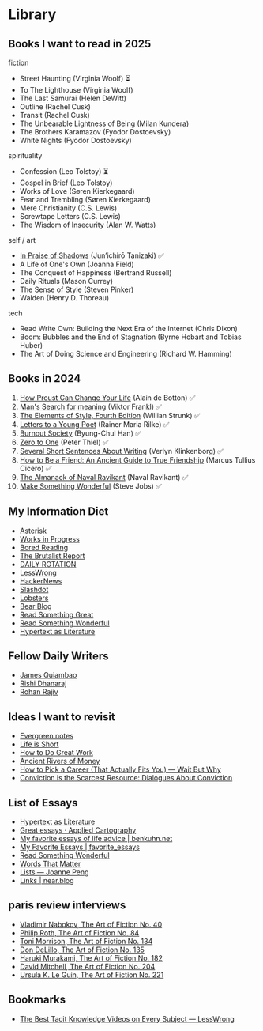 # Library

## Books I want to read in 2025

fiction

- Street Haunting (Virginia Woolf) ⏳
- To The Lighthouse (Virginia Woolf)
- The Last Samurai (Helen DeWitt)
- Outline (Rachel Cusk)
- Transit (Rachel Cusk)
- The Unbearable Lightness of Being (Milan Kundera)
- The Brothers Karamazov (Fyodor Dostoevsky)
- White Nights (Fyodor Dostoevsky)

spirituality

- Confession (Leo Tolstoy) ⏳
- Gospel in Brief (Leo Tolstoy)
- Works of Love (Søren Kierkegaard)
- Fear and Trembling (Søren Kierkegaard)
- Mere Christianity (C.S. Lewis)
- Screwtape Letters (C.S. Lewis)
- The Wisdom of Insecurity (Alan W. Watts)

self / art

- [In Praise of Shadows](/posts/040125) (Jun’ichirō Tanizaki) ✅
- A Life of One's Own (Joanna Field)
- The Conquest of Happiness (Bertrand Russell)
- Daily Rituals (Mason Currey)
- The Sense of Style (Steven Pinker)
- Walden (Henry D. Thoreau)

tech

- Read Write Own: Building the Next Era of the Internet (Chris Dixon)
- Boom: Bubbles and the End of Stagnation (Byrne Hobart and Tobias Huber)
- The Art of Doing Science and Engineering (Richard W. Hamming)

## Books in 2024

1. [How Proust Can Change Your Life](/posts/proust) (Alain de Botton) ✅
1. [Man's Search for meaning](/posts/meaning) (Viktor Frankl) ✅
1. [The Elements of Style, Fourth Edition](/posts/elementsofstyle) (Willian Strunk) ✅
1. [Letters to a Young Poet](/posts/rilkeletters) (Rainer Maria Rilke) ✅
1. [Burnout Society](/posts/burnoutsociety) (Byung-Chul Han) ✅
1. [Zero to One](/posts/0to1) (Peter Thiel) ✅
1. [Several Short Sentences About Writing](/posts/shortsentences) (Verlyn Klinkenborg) ✅
1. [How to Be a Friend: An Ancient Guide to True Friendship](/posts/truefriendship) (Marcus Tullius Cicero) ✅
1. [The Almanack of Naval Ravikant](/posts/naval) (Naval Ravikant) ✅
1. [Make Something Wonderful](/posts/makesomethingwonderful) (Steve Jobs) ✅

## My Information Diet

- [Asterisk](https://asteriskmag.com/issues)
- [Works in Progress](https://worksinprogress.co/)
- [Bored Reading](https://boredreading.com/)
- [The Brutalist Report](https://brutalist.report/)
- [DAILY ROTATION](https://www.dailyrotation.com/)
- [LessWrong](https://www.lesswrong.com/)
- [HackerNews](https://news.ycombinator.com/)
- [Slashdot](https://slashdot.org/)
- [Lobsters](https://lobste.rs/)
- [Bear Blog](https://bearblog.dev/discover/)
- [Read Something Great](https://www.readsomethinggreat.com/)
- [Read Something Wonderful](https://readsomethingwonderful.com/)
- [Hypertext as Literature](https://hypertext.joodaloop.com/)

## Fellow Daily Writers

- [James Quiambao](https://www.jquiambao.com/archives)
- [Rishi Dhanaraj](https://www.rishi.io/)
- [Rohan Rajiv](https://alearningaday.blog/archives/)

## Ideas I want to revisit

- [Evergreen notes](https://notes.andymatuschak.org/Evergreen_notes)
- [Life is Short](http://www.paulgraham.com/vb.html)
- [How to Do Great Work](http://paulgraham.com/greatwork.html)
- [Ancient Rivers of Money](https://www.ribbonfarm.com/2010/11/05/ancient-rivers-of-money/)
- [How to Pick a Career (That Actually Fits You) — Wait But Why](https://waitbutwhy.com/2018/04/picking-career.html)
- [Conviction is the Scarcest Resource: Dialogues About Conviction](https://blog.aayushg.com/conviction)

## List of Essays

- [Hypertext as Literature](https://hypertext.joodaloop.com/#about)
- [Great essays · Applied Cartography](https://jmduke.com/posts/catalogs/great-essays/)
- [My favorite essays of life advice | benkuhn.net](https://www.benkuhn.net/weeklyessays/)
- [My Favorite Essays | favorite_essays](https://vickiboykis.com/favorite_essays/)
- [Read Something Wonderful](https://readsomethingwonderful.com/p/218/the-no-stats-all-star)
- [Words That Matter](https://words.getmatter.com/)
- [Lists — Joanne Peng](https://www.joannepeng.com/lists)
- [Links | near.blog](https://near.blog/links/)

## paris review interviews

- [Vladimir Nabokov, The Art of Fiction No. 40](https://web.archive.org/web/20150101033217/https://www.theparisreview.org/interviews/4310/the-art-of-fiction-no-40-vladimir-nabokov)
- [Philip Roth, The Art of Fiction No. 84](https://web.archive.org/web/20120119101149/https://www.theparisreview.org/interviews/2957/the-art-of-fiction-no-84-philip-roth)
- [Toni Morrison, The Art of Fiction No. 134](https://web.archive.org/web/20140419010926/https://www.theparisreview.org/interviews/1888/the-art-of-fiction-no-134-toni-morrison)
- [Don DeLillo, The Art of Fiction No. 135](https://web.archive.org/web/20120112155034/https://www.theparisreview.org/interviews/1887/the-art-of-fiction-no-135-don-delillo)
- [Haruki Murakami, The Art of Fiction No. 182](https://www.theparisreview.org/interviews/2/the-art-of-fiction-no-182-haruki-murakami)
- [David Mitchell, The Art of Fiction No. 204](https://web.archive.org/web/20120107072852/https://www.theparisreview.org/interviews/6034/the-art-of-fiction-no-204-david-mitchell)
- [Ursula K. Le Guin, The Art of Fiction No. 221](https://web.archive.org/web/20150106213733/https://www.theparisreview.org/interviews/6253/the-art-of-fiction-no-221-ursula-k-le-guin)

## Bookmarks

- [The Best Tacit Knowledge Videos on Every Subject — LessWrong](https://www.lesswrong.com/posts/SXJGSPeQWbACveJhs/the-best-tacit-knowledge-videos-on-every-subject)
